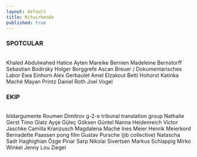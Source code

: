 ```yaml
---
layout: default
title: Mitwirkende
published: true
---
```


### SPOTCULAR <br>
   <br>
Khaled Abdulwahed  
Hatice Ayten  
Mareike Bernien  
Madeleine Bernstorff   
Sebastian Bodirsky  
Holger Borggrefe  
Ascan Breuer / Dokumentarisches Labor  
Ewa Einhorn  
Alex Gerbaulet  
Amel Elzakout  
Betti Hohorst  
Katinka Maché  
Mayan Printz  
Daniel Roth  
Joel Vogel     

### EKIP <br>
   <br>
bildargumente  
Roumen Dimitrov  
g-2-e tribunal translation group  
Nathalie Gerst  
Timo Glatz  
Ayşe Güleç  
Göksen Güntel 
Nanna Heidenreich  
Victor Jaschke  
Camilla Kranzusch   
Magdalena Maché  
Ines Meier  
Henrik Meierkord  
Bernadette Paassen   
pong film   
Gustav Pursche (jib collective)  
Natascha Sadr Haghighian  
Özge Pinar Sarp  
Nikolai Sivertsen  
Markus Schlappig  
Mirko Winkel  
Jenny Lou Ziegel
